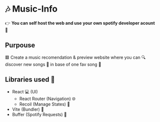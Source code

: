 # 🎶 Music-Info

👉 **You can self host the web and use your own spotify developer acount** 📙 

## Purpouse

🟥 Create a music recomendation & preview website where you can 🔍 discover new songs  🎵 in base of one fav song 🎁

## Libraries used 📘

 -  React 💻 (UI)
	 - React Router (Navigation) :globe_with_meridians:
	 - Recoil (Manage States) 🔗
 - Vite (Bundler) 🚧
 - Buffer (Spotify Requests) 🧩
